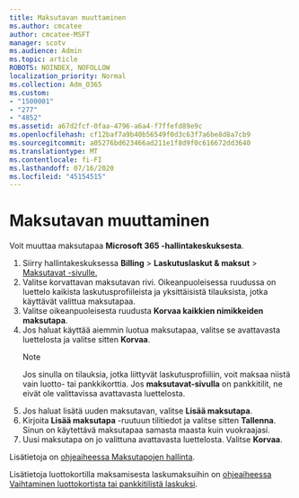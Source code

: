 ```yaml
---
title: Maksutavan muuttaminen
ms.author: cmcatee
author: cmcatee-MSFT
manager: scotv
ms.audience: Admin
ms.topic: article
ROBOTS: NOINDEX, NOFOLLOW
localization_priority: Normal
ms.collection: Adm_O365
ms.custom:
- "1500001"
- "277"
- "4852"
ms.assetid: a67d2fcf-0faa-4796-a6a4-f7ffefd89e9c
ms.openlocfilehash: cf12baf7a9b40b56549f0d3c63f7a6be8d8a7cb9
ms.sourcegitcommit: a05276bd623466ad211e1f8d9f0c616672dd3640
ms.translationtype: MT
ms.contentlocale: fi-FI
ms.lasthandoff: 07/16/2020
ms.locfileid: "45154515"
---
```

# <a name="change-payment-method"></a>Maksutavan muuttaminen

Voit muuttaa maksutapaa **Microsoft 365 -hallintakeskuksesta**.
  
1. Siirry hallintakeskuksessa **Billing**  >  **Laskutuslaskut & maksut**  >  [Maksutavat -sivulle.](https://go.microsoft.com/fwlink/p/?linkid=2018806)
2. Valitse korvattavan maksutavan rivi. Oikeanpuoleisessa ruudussa on luettelo kaikista laskutusprofiileista ja yksittäisistä tilauksista, jotka käyttävät valittua maksutapaa.
3. Valitse oikeanpuoleisesta ruudusta **Korvaa kaikkien nimikkeiden maksutapa**.
4. Jos haluat käyttää aiemmin luotua maksutapaa, valitse se avattavasta luettelosta ja valitse sitten **Korvaa**.
    > [!NOTE]
    > Jos sinulla on tilauksia, jotka liittyvät laskutusprofiiliin, voit maksaa niistä vain luotto- tai pankkikorttia. Jos **maksutavat-sivulla** on pankkitilit, ne eivät ole valittavissa avattavasta luettelosta.
5. Jos haluat lisätä uuden maksutavan, valitse **Lisää maksutapa**.
6. Kirjoita **Lisää maksutapa** -ruutuun tilitiedot ja valitse sitten **Tallenna**. Sinun on käytettävä maksutapaa samasta maasta kuin vuokraajasi.
7. Uusi maksutapa on jo valittuna avattavasta luettelosta. Valitse **Korvaa**.

Lisätietoja on [ohjeaiheessa Maksutapojen hallinta](https://docs.microsoft.com/microsoft-365/commerce/billing-and-payments/manage-payment-methods).

Lisätietoja luottokortilla maksamisesta laskumaksuihin on [ohjeaiheessa Vaihtaminen luottokortista tai pankkitilistä laskuksi](https://docs.microsoft.com/microsoft-365/commerce/billing-and-payments/change-payment-method#change-from-credit-card-or-bank-account-to-invoice).
